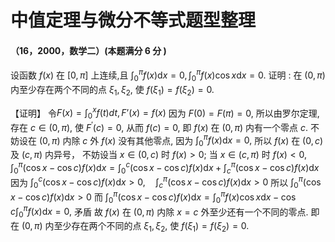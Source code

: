 # 中值定理与微分不等式题型整理


#### （16，2000，数学二）(本题满分 6 分 )
设函数 $f(x)$ 在 $[0, \pi]$ 上连续,且 $\int_{0}^{\pi} f(x) \mathrm{d} x=0, \int_{0}^{\pi} f(x) \cos x \mathrm{d} x=0 .$
证明 : 在 $(0, \pi)$ 内至少存在两个不同的点 $\xi_{1}, \xi_{2},$ 使 $f\left(\xi_{1}\right)=f\left(\xi_{2}\right)=0 .$


【证明】
令$F(x) = \int^x_0 f(t) dt,F’(x) = f(x)$
因为 $F(0)=F(\pi)=0,$ 所以由罗尔定理,存在 $c \in(0, \pi),$ 使 $F^{\prime}(c)=0,$ 从而 $f(c)=0,$ 即
$f(x)$ 在 $(0, \pi)$ 内有一个零点 $c .$ 不妨设在 $(0, \pi)$ 内除 $c$ 外 $f(x)$ 没有其他零点, 因为 $\int_{0}^{\pi} f(x) \mathrm{d} x=0,$ 所以 $f(x)$ 在 $(0, c)$ 及 $(c, \pi)$ 内异号， 不妨设当 $x \in(0, c)$ 时 $f(x)>0 ;$ 当 $x \in(c, \pi)$ 时 $f(x)<0$, $\int_{0}^{\pi}(\cos x-\cos c) f(x) \mathrm{d} x=\int_{0}^{c}(\cos x-\cos c) f(x) \mathrm{d} x+\int_{c}^{\pi}(\cos x-\cos c) f(x) \mathrm{d} x$
因为 $\int_{0}^{c}(\cos x-\cos c) f(x) \mathrm{d} x>0, \quad \int_{c}^{\pi}(\cos x-\cos c) f(x) \mathrm{d} x>0$
所以 $\int_{0}^{\pi}(\cos x-\cos c) f(x) \mathrm{d} x>0$
而 $\int_{0}^{\pi}(\cos x-\cos c) f(x) \mathrm{d} x=\int_{0}^{\pi} f(x) \cos x \mathrm{d} x-\cos c \int_{0}^{\pi} f(x) \mathrm{d} x=0,$ 矛盾
故 $f(x)$ 在 $(0, \pi)$ 内除 $x=c$ 外至少还有一个不同的零点.
即在 $(0, \pi)$ 内至少存在两个不同的点 $\xi_{1}, \xi_{2},$ 使 $f\left(\xi_{1}\right)=f\left(\xi_{2}\right)=0 .$